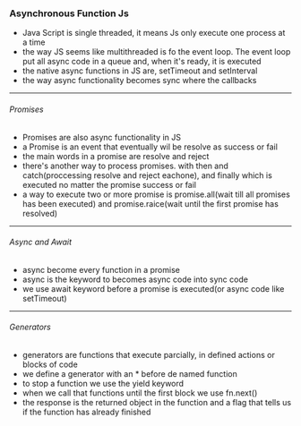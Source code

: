 ### Asynchronous Function Js
- Java Script is single threaded, it means Js only execute one process at a time
- the way JS seems like multithreaded is fo the event loop. The event loop put all async code in a queue and, when it's ready, it is executed
- the native async functions in JS are, setTimeout and setInterval
- the way async functionality becomes sync where the callbacks

------------

###### Promises
- Promises are also async functionality in JS
- a Promise is an event that eventually wil be resolve as success or fail
- the main words in a promise are resolve and reject
- there's another way to process promises. with then and catch(proccessing resolve and reject eachone), and finally which is executed no matter the promise success or fail
- a way to execute two or more promise is promise.all(wait till all promises has been executed) and promise.raice(wait until the first promise has resolved)

------------

###### Async and Await
- async become every function in a promise
- async is the keyword to becomes async code into sync code
- we use await keyword before a promise is executed(or async code like setTimeout)

------------

###### Generators
- generators are functions that execute parcially, in defined actions or blocks of code
- we define a generator with an * before de named function
- to stop a function we use the yield keyword
- when we call that functions until the first block we use fn.next()
- the response is the returned object in the function and a flag that tells us if the function has already finished

